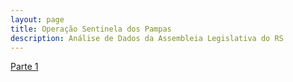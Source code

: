 ```yaml
---
layout: page
title: Operação Sentinela dos Pampas
description: Análise de Dados da Assembleia Legislativa do RS
---
```

[Parte 1](pages/parte1.html)
